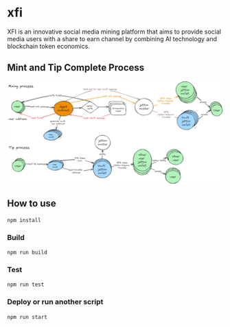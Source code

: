 # xfi
XFI is an innovative social media mining platform that aims to provide social media users with a share to earn channel by combining AI technology and blockchain token economics.

## Mint and Tip Complete Process 
![](./process.png)


## How to use
```shell
npm install
```
### Build

```shell
npm run build
```

### Test

```shell
npm run test
```

### Deploy or run another script

```shell
npm run start
```
